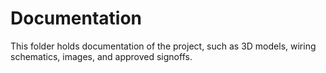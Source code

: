 # Documentation

This folder holds documentation of the project, such as 3D models, wiring schematics, images, and approved signoffs.
